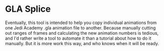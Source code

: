 # GLA Splice

Eventually, this tool is intended to help you copy individual animations from one Jedi Academy .gla animation file to another. Because manually cutting out ranges of frames and calculating the new animation numbers is tedious, and I'd rather write a tool to automate it than a tutorial about how to do it manually. But it is more work this way, and who knows when it will be ready.
